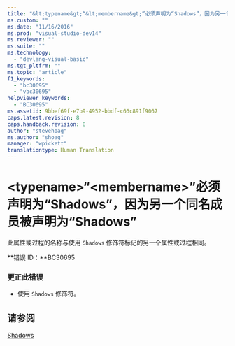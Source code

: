 ```yaml
---
title: "&lt;typename&gt;“&lt;membername&gt;”必须声明为“Shadows”，因为另一个同名成员被声明为“Shadows” | Microsoft Docs"
ms.custom: ""
ms.date: "11/16/2016"
ms.prod: "visual-studio-dev14"
ms.reviewer: ""
ms.suite: ""
ms.technology: 
  - "devlang-visual-basic"
ms.tgt_pltfrm: ""
ms.topic: "article"
f1_keywords: 
  - "bc30695"
  - "vbc30695"
helpviewer_keywords: 
  - "BC30695"
ms.assetid: 9bbef69f-e7b9-4952-bbdf-c66c891f9067
caps.latest.revision: 8
caps.handback.revision: 8
author: "stevehoag"
ms.author: "shoag"
manager: "wpickett"
translationtype: Human Translation
---
```

# &lt;typename&gt;“&lt;membername&gt;”必须声明为“Shadows”，因为另一个同名成员被声明为“Shadows”
此属性或过程的名称与使用 `Shadows` 修饰符标记的另一个属性或过程相同。  
  
 **错误 ID：**BC30695  
  
### 更正此错误  
  
-   使用 `Shadows` 修饰符。  
  
## 请参阅  
 [Shadows](../../visual-basic/language-reference/modifiers/shadows.md)